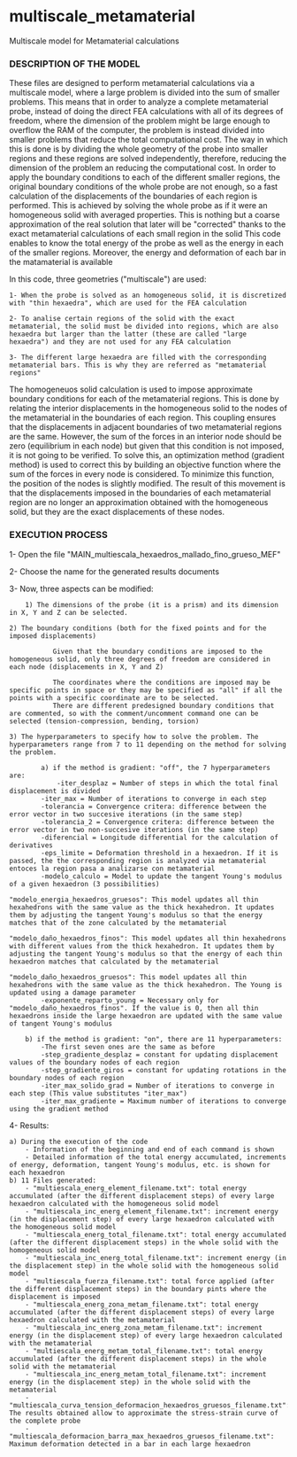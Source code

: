 # multiscale_metamaterial
Multiscale model for Metamaterial calculations

### DESCRIPTION OF THE MODEL
These files are designed to perform metamaterial calculations via a multiscale model, where a large problem is divided into the sum of smaller problems. 
 This means that in order to analyze a complete metamaterial probe, instead of doing the direct FEA calculations with all of its degrees of freedom, where the dimension of the problem might be large enough to overflow the RAM of the computer, the problem is instead divided into smaller problems that reduce the total computational cost. 
 The way in which this is done is by dividing the whole geometry of the probe into smaller regions and these regions are solved independently, therefore, reducing the dimension of the problem an reducing the computational cost.
 In order to apply the boundary conditions to each of the different smaller regions, the original boundary conditions of the whole probe are not enough, so a fast calculation of the displacements of the boundaries of each region is performed. 
 This is achieved by solving the whole probe as if it were an homogeneous solid with averaged properties. This is nothing but a coarse approximation of the real solution that later will be "corrected" thanks to the exact metamaterial calculations of each small region in the solid
 This code enables to know the total energy of the probe as well as the energy in each of the smaller regions. Moreover, the energy and deformation of each bar in the matamaterial is available

In this code, three geometries ("multiscale") are used:

	1- When the probe is solved as an homogeneous solid, it is discretized with "thin hexaedra", which are used for the FEA calculation
 
	2- To analise certain regions of the solid with the exact metamaterial, the solid must be divided into regions, which are also hexaedra but larger than the latter (these are called "large hexaedra") and they are not used for any FEA calculation
 
	3- The different large hexaedra are filled with the corresponding metamaterial bars. This is why they are referred as "metamaterial regions"

The homogeneuos solid calculation is used to impose approximate boundary conditions for each of the metamaterial regions. This is done by relating the interior displacements in the homogeneous solid to the nodes of the metamaterial in the boundaries of each region.
 This coupling ensures that the displacements in adjacent boundaries of two metamaterial regions are the same. However, the sum of the forces in an interior node should be zero (equilibrium in each node) but given that this condition is not imposed, it is not going to be verified.
 To solve this, an optimization method (gradient method) is used to correct this by building an objective function where the sum of the forces in every node is considered. To minimize this function, the position of the nodes is slightly modified. 
 The result of this movement is that the displacements imposed in the boundaries of each metamaterial region are no longer an approximation obtained with the homogeneous solid, but they are the exact displacements of these nodes.
 

### EXECUTION PROCESS
1- Open the file "MAIN_multiescala_hexaedros_mallado_fino_grueso_MEF"

2- Choose the name for the generated results documents

3- Now, three aspects can be modified:

        1) The dimensions of the probe (it is a prism) and its dimension in X, Y and Z can be selected.
	
	2) The boundary conditions (both for the fixed points and for the imposed displacements)
 
               Given that the boundary conditions are imposed to the homogeneous solid, only three degrees of freedom are considered in each node (displacements in X, Y and Z)
	       
               The coordinates where the conditions are imposed may be specific points in space or they may be specified as "all" if all the points with a specific coordinate are to be selected.
               There are different predesigned boundary conditions that are commented, so with the comment/uncomment command one can be selected (tension-compression, bending, torsion)
	       
	3) The hyperparameters to specify how to solve the problem. The hyperparameters range from 7 to 11 depending on the method for solving the problem. 
 
    		a) if the method is gradient: "off", the 7 hyperparameters are:
    			-iter_desplaz = Number of steps in which the total final displacement is divided      
			-iter_max = Number of iterations to converge in each step
			-tolerancia = Convergence critera: difference between the error vector in two succesive iterations (in the same step)
			-tolerancia_2 = Convergence critera: difference between the error vector in two non-succesive iterations (in the same step)
			-diferencial = Longitude differential for the calculation of derivatives
			-eps_limite = Deformation threshold in a hexaedron. If it is passed, the the corresponding region is analyzed via metamaterial entoces la region pasa a analizarse con metamaterial
			-modelo_calculo = Model to update the tangent Young's modulus of a given hexaedron (3 possibilities) 
                                                "modelo_energia_hexaedros_gruesos": This model updates all thin hexahedrons with the same value as the thick hexahedron. It updates them by adjusting the tangent Young's modulus so that the energy matches that of the zone calculated by the metamaterial
                                                "modelo_daño_hexaedros_finos": This model updates all thin hexahedrons with different values from the thick hexahedron. It updates them by adjusting the tangent Young's modulus so that the energy of each thin hexaedron matches that calculated by the metamaterial 
                                                "modelo_daño_hexaedros_gruesos": This model updates all thin hexahedrons with the same value as the thick hexahedron. The Young is updated using a damage parameter
			-exponente_reparto_young = Necessary only for "modelo_daño_hexaedros_finos". If the value is 0, then all thin hexaedrons inside the large hexaedron are updated with the same value of tangent Young's modulus
		
		b) if the method is gradient: "on", there are 11 hyperparameters:
			-The first seven ones are the same as before
			-step_gradiente_desplaz = constant for updating displacement values of the boundary nodes of each region
			-step_gradiente_giros = constant for updating rotations in the boundary nodes of each region
			-iter_max_solido_grad = Number of iterations to converge in each step (This value substitutes "iter_max")
			-iter_max_gradiente = Maximum number of iterations to converge using the gradient method
4- Results: 

	a) During the execution of the code
		- Information of the beginning and end of each command is shown
		- Detailed information of the total energy accumulated, increments of energy, deformation, tangent Young's modulus, etc. is shown for each hexaedron
	b) 11 Files generated:
		- "multiescala_energ_element_filename.txt": total energy accumulated (after the different displacement steps) of every large hexaedron calculated with the homogeneous solid model  
		- "multiescala_inc_energ_element_filename.txt": increment energy (in the displacement step) of every large hexaedron calculated with the homogeneous solid model  
		- "multiescala_energ_total_filename.txt": total energy accumulated (after the different displacement steps) in the whole solid with the homogeneous solid model
		- "multiescala_inc_energ_total_filename.txt": increment energy (in the displacement step) in the whole solid with the homogeneous solid model
		- "multiescala_fuerza_filename.txt": total force applied (after the different displacement steps) in the boundary pints where the displacement is imposed
		- "multiescala_energ_zona_metam_filename.txt": total energy accumulated (after the different displacement steps) of every large hexaedron calculated with the metamaterial 
		- "multiescala_inc_energ_zona_metam_filename.txt": increment energy (in the displacement step) of every large hexaedron calculated with the metamaterial 
		- "multiescala_energ_metam_total_filename.txt": total energy accumulated (after the different displacement steps) in the whole solid with the metamaterial 
		- "multiescala_inc_energ_metam_total_filename.txt": increment energy (in the displacement step) in the whole solid with the metamaterial 
		- "multiescala_curva_tension_deformacion_hexaedros_gruesos_filename.txt": The results obtained allow to approximate the stress-strain curve of the complete probe
		- "multiescala_deformacion_barra_max_hexaedros_gruesos_filename.txt": Maximum deformation detected in a bar in each large hexaedron

